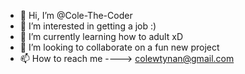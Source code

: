 - 👋 Hi, I’m @Cole-The-Coder
- 👀 I’m interested in getting a job :)
- 🌱 I’m currently learning how to adult xD
- 💞️ I’m looking to collaborate on a fun new project
- 📫 How to reach me ----> colewtynan@gmail.com

<!---
Cole-The-Coder/Cole-The-Coder is a ✨ special ✨ repository because its `README.md` (this file) appears on your GitHub profile.
You can click the Preview link to take a look at your changes.
--->
